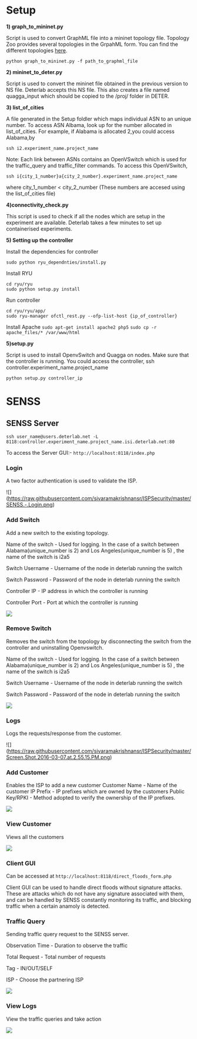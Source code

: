 <h1>Setup</h1>

**1) graph_to_mininet.py**

Script is used to convert GraphML file into a mininet topology file. Topology Zoo provides several topologies in the GrpahML form. You can find the different topologies [here](http://www.topology-zoo.org/dataset.html).

`python graph_to_mininet.py -f path_to_graphml_file`

**2) mininet_to_deter.py**

Script is used to convert the mininet file obtained in the previous version to NS file. Deterlab accepts this NS file. This also creates a file named quagga_input which should be copied to the /proj/ folder in DETER. 

**3) list_of_cities**

A file generated in the Setup foldler which maps individual ASN to an unique number.
To access ASN Albama, look up for the number allocated in list_of_cities. For example, if Alabama is allocated 2,you could access Alabama,by

`ssh i2.experiment_name.project_name`

Note:
Each link between ASNs contains an OpenVSwitch which is used for the traffic_query and traffic_filter commands. To access this OpenVSwitch,

`ssh i{city_1_number}a{city_2_number}.experiment_name.project_name`

where city_1_number < city_2_number (These numbers are accesed using the list_of_cities file)

**4)connectivity_check.py**

This script is used to check if all the nodes which are setup in the experiment are available. Deterlab takes a few minutes to set up containerised experiments.


**5) Setting up the controller**

Install the dependencies for controller

`sudo python ryu_dependnties/install.py`

Install RYU

`cd ryu/ryu`<br />
`sudo python setup.py install`

Run controller

`cd ryu/ryu/app/`<br/>
`sudo ryu-manager ofctl_rest.py --ofp-list-host {ip_of_controller}`

Install Apache
`sudo apt-get install apache2 php5`
`sudo cp -r apache_files/* /var/www/html`

**5)setup.py**

Script is used to install OpenvSwitch and Quagga on nodes. Make sure that the controller is running. You could access the controller,
ssh controller.experiment_name.project_name

`python setup.py controller_ip`


<h1>SENSS</h1>

<h2>SENSS Server</h2>

`ssh user_name@users.deterlab.net -L 8118:controller.experiment_name.project_name.isi.deterlab.net:80`

To access the Server GUI:-
`http://localhost:8118/index.php`

<h3>Login</h3> 

A two factor authentication is used to validate the ISP.

![] (https://raw.githubusercontent.com/sivaramakrishnansr/ISPSecurity/master/SENSS.-.Login.png)

<h3>Add Switch</h3>

Add a new switch to the existing topology.
 
Name of the switch - Used for logging. In the case of a switch between Alabama(unique_number is 2) and Los Angeles(unique_number is 5) , the name of the switch is i2a5

Switch Username - Username of the node in deterlab running the switch

Switch Password - Password of the node in deterlab running the switch

Controller IP - IP address in which the controller is running

Controller Port - Port at which the controller is running

![](https://raw.githubusercontent.com/sivaramakrishnansr/ISPSecurity/master/SENSS.-.Add.Switch.png)

<h3>Remove Switch</h3>

Removes the switch from the topology by disconnecting the switch from the controller and uninstalling Openvswitch. 

Name of the switch - Used for logging. In the case of a switch between Alabama(unique_number is 2) and Los Angeles(unique_number is 5) , the name of the switch is i2a5

Switch Username - Username of the node in deterlab running the switch

Switch Password - Password of the node in deterlab running the switch

![](https://raw.githubusercontent.com/sivaramakrishnansr/ISPSecurity/master/SENSS.-.Remove.Switch.png)

<h3>Logs</h3>

Logs the requests/response from the customer.

![] (https://raw.githubusercontent.com/sivaramakrishnansr/ISPSecurity/master/Screen.Shot.2016-03-07.at.2.55.15.PM.png)

<h3>Add Customer</h3>

Enables the ISP to add a new customer
Customer Name - Name of the customer
IP Prefix - IP prefixes which are owned by the customers
Public Key/RPKI - Method adopted to verify the ownership of the IP prefixes.

![](https://raw.githubusercontent.com/sivaramakrishnansr/ISPSecurity/master/SENSS.-.Add.Customer.png)

<h3>View Customer</h3>

Views all the customers

![](https://raw.githubusercontent.com/sivaramakrishnansr/ISPSecurity/master/SENSS.-.View.Customer.png)



<h3>Client GUI</h3>

Can be accessed at `http://localhost:8118/direct_floods_form.php`

Client GUI can be used to handle direct floods without signature attacks. These are attacks which do not have any signature associated with them, and can be handled by SENSS constantly monitoring its traffic, and blocking traffic when a certain anamoly is detected.

<h3>Traffic Query</h3>

Sending traffic query request to the SENSS server.

Observation Time - Duration to observe the traffic

Total Request - Total number of requests

Tag - IN/OUT/SELF 

ISP - Choose the partnering ISP

![](https://raw.githubusercontent.com/sivaramakrishnansr/ISPSecurity/master/Screen.Shot.2016-03-07.at.3.03.49.PM.png)

<h3>View Logs</h3>

View the traffic queries and take action

![](https://raw.githubusercontent.com/sivaramakrishnansr/ISPSecurity/master/Screen.Shot.2016-03-07.at.3.04.15.PM.png)

